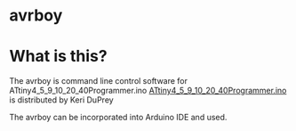 # avrboy

# What is this?

The avrboy is command line control software for ATtiny4_5_9_10_20_40Programmer.ino
[ATtiny4_5_9_10_20_40Programmer.ino](https://drive.google.com/file/d/0B--e8M84W8o8UjJsSnI0bkVFT0U) is distributed by Keri DuPrey

The avrboy can be incorporated into Arduino IDE and used.
